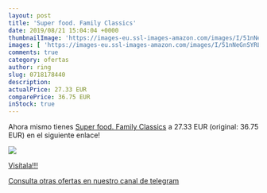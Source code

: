 ```yaml
---
layout: post
title: 'Super food. Family Classics'
date: 2019/08/21 15:04:04 +0000
thumbnailImage: 'https://images-eu.ssl-images-amazon.com/images/I/51nNeGnSYRL._SL200_.jpg'
images: [ 'https://images-eu.ssl-images-amazon.com/images/I/51nNeGnSYRL._SL200_.jpg' ]
comments: true
category: ofertas
author: ring
slug: 0718178440
description:
actualPrice: 27.33 EUR
comparePrice: 36.75 EUR
inStock: true
---
```


Ahora mismo tienes [Super food. Family Classics](https://www.amazon.com/dp/0718178440/?tag=redken08-20) a 27.33 EUR (original: 36.75 EUR) en el siguiente enlace!

[![](https://images-eu.ssl-images-amazon.com/images/I/51nNeGnSYRL._SL200_.jpg)](https://www.amazon.com/dp/0718178440/?tag=redken08-20)

[Visítala!!!](https://www.amazon.com/dp/0718178440/?tag=redken08-20)

[Consulta otras ofertas en nuestro canal de telegram](https://t.me/s/ofertas25)
